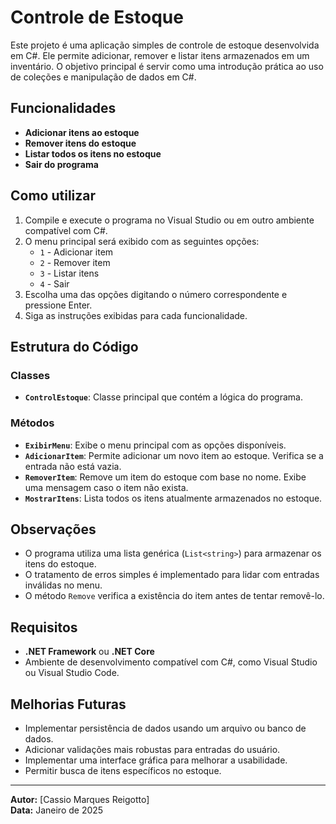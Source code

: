 # Controle de Estoque

Este projeto é uma aplicação simples de controle de estoque desenvolvida em C#. Ele permite adicionar, remover e listar itens armazenados em um inventário. O objetivo principal é servir como uma introdução prática ao uso de coleções e manipulação de dados em C#.

## Funcionalidades

- **Adicionar itens ao estoque**
- **Remover itens do estoque**
- **Listar todos os itens no estoque**
- **Sair do programa**

## Como utilizar

1. Compile e execute o programa no Visual Studio ou em outro ambiente compatível com C#.
2. O menu principal será exibido com as seguintes opções:
   - `1` - Adicionar item
   - `2` - Remover item
   - `3` - Listar itens
   - `4` - Sair
3. Escolha uma das opções digitando o número correspondente e pressione Enter.
4. Siga as instruções exibidas para cada funcionalidade.

## Estrutura do Código

### Classes

- **`ControlEstoque`**: Classe principal que contém a lógica do programa.

### Métodos

- **`ExibirMenu`**: Exibe o menu principal com as opções disponíveis.
- **`AdicionarItem`**: Permite adicionar um novo item ao estoque. Verifica se a entrada não está vazia.
- **`RemoverItem`**: Remove um item do estoque com base no nome. Exibe uma mensagem caso o item não exista.
- **`MostrarItens`**: Lista todos os itens atualmente armazenados no estoque.

## Observações

- O programa utiliza uma lista genérica (`List<string>`) para armazenar os itens do estoque.
- O tratamento de erros simples é implementado para lidar com entradas inválidas no menu.
- O método `Remove` verifica a existência do item antes de tentar removê-lo.

## Requisitos

- **.NET Framework** ou **.NET Core**
- Ambiente de desenvolvimento compatível com C#, como Visual Studio ou Visual Studio Code.

## Melhorias Futuras

- Implementar persistência de dados usando um arquivo ou banco de dados.
- Adicionar validações mais robustas para entradas do usuário.
- Implementar uma interface gráfica para melhorar a usabilidade.
- Permitir busca de itens específicos no estoque.

---

**Autor:** [Cassio Marques Reigotto]  
**Data:** Janeiro de 2025  

